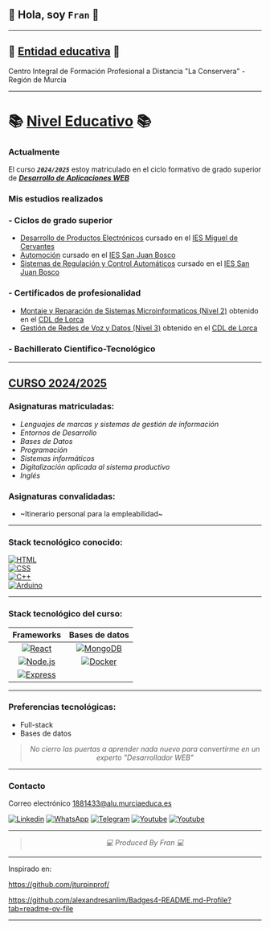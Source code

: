 ## 👋 Hola, soy `Fran` 👋

***

## 🏢 <ins>Entidad educativa</ins> 🏢
Centro Integral de Formación Profesional a Distancia "La Conservera" - Región de Murcia

***

# 📚 <ins>Nivel Educativo</ins> 📚
### Actualmente
El curso ***`2024/2025`*** estoy matriculado en el ciclo formativo de grado superior de [***Desarrollo de Aplicaciones WEB***](https://llegarasalto.com/guiafp/ciclos/IFC-323.html)<br>

### Mis estudios realizados
###	- Ciclos de grado superior

- [Desarrollo de Productos Electrónicos](https://www.todofp.es/que-estudiar/logse/electricidad-electronica/desarrollo-prod-electronicos.html "Obtenido en 2009") cursado en el [IES Miguel de Cervantes](https://main.iesmigueldecervantes.com/ "Ubicado en Murcia")
- [Automoción](https://llegarasalto.com/guiafp/ciclos/TMV-321.html "Obtenido en 2011") cursado en el [IES San Juan Bosco](https://www.iessanjuanbosco.es/ "Ubicado en Lorca")
- [Sistemas de Regulación y Control Automáticos](https://www.todofp.es/que-estudiar/logse/electricidad-electronica/sistemas-regulacion-control-automaticos.html "Obtenido en 2015") cursado en el [IES San Juan Bosco](https://www.iessanjuanbosco.es/ "Ubicado en Lorca")

###	- Certificados de profesionalidad

- [Montaje y Reparación de Sistemas Microinformaticos (Nivel 2)](https://todofp.es/buscadorcertificados/fichaCP?codCertificado=IFCT0309 "Obtenido en 2014") obtenido en el [CDL de Lorca](https://www.lorca.es/desarrollolocalyempleo.asp?id=60 "Centro de Desarrollo Local")
- [Gestión de Redes de Voz y Datos (Nivel 3)](https://todofp.es/buscadorcertificados/fichaCP?codCertificado=IFCM0310 "Obtenido en 2015") obtenido en el [CDL de Lorca](https://www.lorca.es/desarrollolocalyempleo.asp?id=60 "Centro de Desarrollo Local")

###	- Bachillerato Cientifico-Tecnológico

***

## <ins>CURSO 2024/2025</ins>
### Asignaturas matriculadas:

- *Lenguajes de marcas y sistemas de gestión de información*
- *Entornos de Desarrollo*
- *Bases de Datos*
- *Programación*
- *Sistemas informáticos*
- *Digitalización aplicada al sistema productivo*
- *Inglés*
	
### Asignaturas convalidadas:

- ~Itinerario personal para la empleabilidad~

***

### Stack tecnológico conocido:

[![HTML](https://img.shields.io/badge/HTML5-E34F26?style=for-the-badge&logo=html5&logoColor=white)](https://es.wikipedia.org/wiki/HTML5/)     
[![CSS](https://img.shields.io/badge/CSS3-1572B6?style=for-the-badge&logo=css3&logoColor=white)](https://es.wikipedia.org/wiki/CSS)   
[![C++](https://img.shields.io/badge/-c++-00599C?logo=cplusplus&logoColor=white&style=for-the-badge)](https://www.online-cpp.com/)    
[![Arduino](https://img.shields.io/badge/Arduino_IDE-00979D?style=for-the-badge&logo=arduino&logoColor=white)](https://www.arduino.cc/en/software)

***

### Stack tecnológico del curso:

| Frameworks | Bases de datos |
|:---:       | :---:          |
|  [![React](https://img.shields.io/badge/React-20232A?style=for-the-badge&logo=react&logoColor=61DAFB)](https://es.react.dev/)      | [![MongoDB](https://img.shields.io/badge/MongoDB-4EA94B?style=for-the-badge&logo=mongodb&logoColor=white)](https://www.mongodb.com/es) |
| [![Node.js](https://img.shields.io/badge/Node%20js-339933?style=for-the-badge&logo=nodedotjs&logoColor=white)](https://nodejs.org/en)    | [![Docker](https://img.shields.io/badge/Docker-2CA5E0?style=for-the-badge&logo=docker&logoColor=white)](https://www.docker.com/)        |
| [![Express](https://img.shields.io/badge/Express%20js-000000?style=for-the-badge&logo=express&logoColor=white)](https://expressjs.com/)   |                |


***

### Preferencias tecnológicas:

- Full-stack
- Bases de datos

<div align="center">
  <blockquote>
    <i>
    No cierro las puertas a aprender nada nuevo para convertirme en un experto "Desarrollador WEB"
    </i>      
    </blockquote>
</div>

***

### Contacto
Correo electrónico <1881433@alu.murciaeduca.es>

[![Linkedin](https://img.shields.io/badge/LinkedIn-0077B5?style=for-the-badge&logo=linkedin&logoColor=white "No tiene enlace")](Notieneenlace)
[![WhatsApp](https://img.shields.io/badge/WhatsApp-25D366?style=for-the-badge&logo=whatsapp&logoColor=white "No tiene enlace")](Notieneenlace)
[![Telegram](https://img.shields.io/badge/Telegram-2CA5E0?style=for-the-badge&logo=telegram&logoColor=white "No tiene enlace")](Notieneenlace)
[![Youtube](https://img.shields.io/badge/YouTube-FF0000?style=for-the-badge&logo=youtube&logoColor=white "No tiene enlace")](Notieneenlace)
[![Youtube](https://img.shields.io/badge/Discord-5865F2?style=for-the-badge&logo=discord&logoColor=white "No tiene enlace")](Notieneenlace)

***

<div align="center">
  <blockquote>
    <i>
    💻 Produced By Fran 💻
    </i>      
    </blockquote>
</div>

***
Inspirado en:

https://github.com/jturpinprof/

https://github.com/alexandresanlim/Badges4-README.md-Profile?tab=readme-ov-file

***
<!---
Fran-murciaeduca/Fran-murciaeduca es un repositorio ✨ special ✨ porque`README.md` (este archivo) aparece en tu perfil de GitHub.
Tu puedes clicar en el enlace Preview para ver los cambios.
--->
